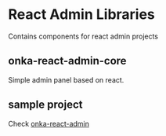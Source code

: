 # React Admin Libraries

Contains components for react admin projects


## onka-react-admin-core

Simple admin panel based on react. 

## sample project

Check [onka-react-admin](https://github.com/onka13/onka-react-admin) 